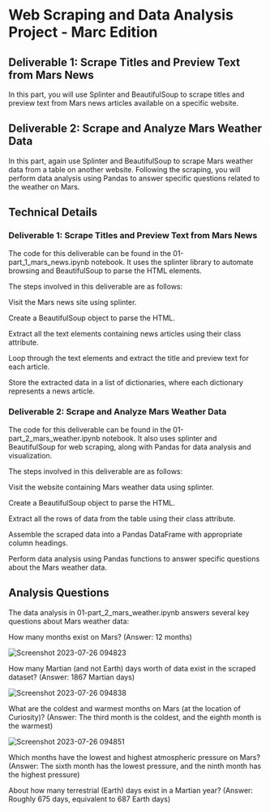 # Web Scraping and Data Analysis Project - Marc Edition

## Deliverable 1: Scrape Titles and Preview Text from Mars News

In this part, you will use Splinter and BeautifulSoup to scrape titles and preview text from Mars news articles available on a specific website.

## Deliverable 2: Scrape and Analyze Mars Weather Data

In this part, again use Splinter and BeautifulSoup to scrape Mars weather data from a table on another website. Following the scraping, you will perform data analysis using Pandas to answer specific questions related to the weather on Mars.

## Technical Details

### Deliverable 1: Scrape Titles and Preview Text from Mars News
The code for this deliverable can be found in the 01-part_1_mars_news.ipynb notebook. It uses the splinter library to automate browsing and BeautifulSoup to parse the HTML elements.

The steps involved in this deliverable are as follows:

Visit the Mars news site using splinter.

Create a BeautifulSoup object to parse the HTML.

Extract all the text elements containing news articles using their class attribute.

Loop through the text elements and extract the title and preview text for each article.

Store the extracted data in a list of dictionaries, where each dictionary represents a news article.

### Deliverable 2: Scrape and Analyze Mars Weather Data

The code for this deliverable can be found in the 01-part_2_mars_weather.ipynb notebook. It also uses splinter and BeautifulSoup for web scraping, along with Pandas for data analysis and visualization.

The steps involved in this deliverable are as follows:

Visit the website containing Mars weather data using splinter.

Create a BeautifulSoup object to parse the HTML.

Extract all the rows of data from the table using their class attribute.

Assemble the scraped data into a Pandas DataFrame with appropriate column headings.

Perform data analysis using Pandas functions to answer specific questions about the Mars weather data.

## Analysis Questions

The data analysis in 01-part_2_mars_weather.ipynb answers several key questions about Mars weather data:

How many months exist on Mars? (Answer: 12 months)

![Screenshot 2023-07-26 094823](https://github.com/ehsanshahrabi/Data-Collection-challenge/assets/124327258/65d3ed3b-66ce-4818-94ef-7293a98be7ad)

How many Martian (and not Earth) days worth of data exist in the scraped dataset? (Answer: 1867 Martian days)

![Screenshot 2023-07-26 094838](https://github.com/ehsanshahrabi/Data-Collection-challenge/assets/124327258/6a96a29e-8543-4503-9916-b5fca9b907dc)

What are the coldest and warmest months on Mars (at the location of Curiosity)? (Answer: The third month is the coldest, and the eighth month is the warmest)

![Screenshot 2023-07-26 094851](https://github.com/ehsanshahrabi/Data-Collection-challenge/assets/124327258/a6f04186-03e8-4dbb-9081-f573709af3d3)

Which months have the lowest and highest atmospheric pressure on Mars? (Answer: The sixth month has the lowest pressure, and the ninth month has the highest pressure)

About how many terrestrial (Earth) days exist in a Martian year? (Answer: Roughly 675 days, equivalent to 687 Earth days)
